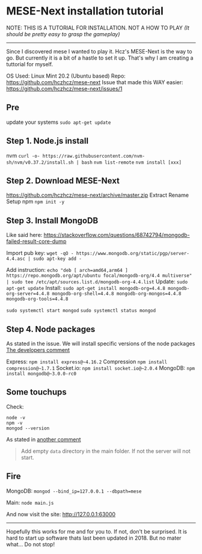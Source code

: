 # MESE-Next installation tutorial

NOTE: THIS IS A TUTORIAL FOR INSTALLATION. NOT A HOW TO PLAY 
*(It should be pretty easy to grasp the gameplay)*

------------


Since I discovered mese I wanted to play it. Hcz's MESE-Next is the way to go.
But currently it is a bit of a hastle to set it up. That's why I am creating a tuttorial for myself.

OS Used: Linux Mint 20.2 (Ubuntu based)
Repo: https://github.com/hczhcz/mese-next
Issue that made this WAY easier: https://github.com/hczhcz/mese-next/issues/1

## Pre
update your systems
`sudo apt-get update`

## Step 1. Node.js install

nvm
`curl -o- https://raw.githubusercontent.com/nvm-sh/nvm/v0.37.2/install.sh | bash`
`nvm list-remote`
`nvm install [xxx]`

## Step 2. Download MESE-Next

https://github.com/hczhcz/mese-next/archive/master.zip
Extract
Rename
Setup npm
`npm init -y`

## Step 3. Install MongoDB

Like said here:
https://stackoverflow.com/questions/68742794/mongodb-failed-result-core-dump

Import pub key:
`wget -qO - https://www.mongodb.org/static/pgp/server-4.4.asc | sudo apt-key add -`

Add instruction:
`echo "deb [ arch=amd64,arm64 ] https://repo.mongodb.org/apt/ubuntu focal/mongodb-org/4.4 multiverse" | sudo tee /etc/apt/sources.list.d/mongodb-org-4.4.list`
Update:
`sudo apt-get update`
Install:
`sudo apt-get install mongodb-org=4.4.8 mongodb-org-server=4.4.8 mongodb-org-shell=4.4.8 mongodb-org-mongos=4.4.8 mongodb-org-tools=4.4.8`

`sudo systemctl start mongod`
`sudo systemctl status mongod`

## Step 4. Node packages

As stated in the issue. We will install specific versions of the node packages
[The developers comment](https://github.com/hczhcz/mese-next/issues/1#issuecomment-350922633 "The developers comment")

Express: `npm install express@~4.16.2`
Compression `npm install compression@~1.7.1`
Socket.io: `npm install socket.io@~2.0.4`
MongoDB: `npm install mongodb@~3.0.0-rc0`
## Some touchups

Check:
```
node -v
npm -v
mongod --version
```

As stated in [another comment](https://github.com/hczhcz/mese-next/issues/1#issuecomment-351022350 "comment")

> Add empty `data` directory in the main folder. If not the server will not start.


## Fire

MongoDB:
`mongod --bind_ip=127.0.0.1 --dbpath=mese`

Main:
`node main.js`

And now visit the site:
http://127.0.0.1:63000

------------

Hopefully this works for me and for you to. If not, don't be surprised.
It is hard to start up software thats last been updated in 2018. But no mater what...
Do not stop!
